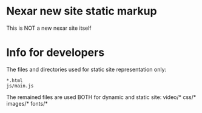 # Nexar new site static markup

This is NOT a new nexar site itself

# Info for developers

The files and directories used for static site representation only:


```
*.html
js/main.js
```

The remained files are used BOTH for dynamic and static site:
video/*
css/*
images/*
fonts/*
